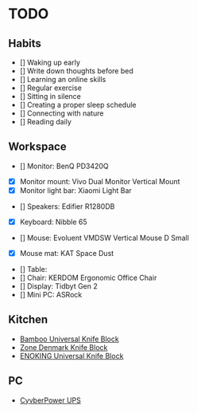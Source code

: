 # TODO

## Habits

- [] Waking up early
- [] Write down thoughts before bed
- [] Learning an online skills
- [] Regular exercise
- [] Sitting in silence
- [] Creating a proper sleep schedule
- [] Connecting with nature
- [] Reading daily

## Workspace

- [] Monitor: BenQ PD3420Q
- [x] Monitor mount: Vivo Dual Monitor Vertical Mount
- [x] Monitor light bar: Xiaomi Light Bar
- [] Speakers: Edifier R1280DB
- [x] Keyboard: Nibble 65
- [] Mouse: Evoluent VMDSW Vertical Mouse D Small
- [x] Mouse mat: KAT Space Dust
- [] Table:
- [] Chair: KERDOM Ergonomic Office Chair
- [] Display: Tidbyt Gen 2
- [] Mini PC: ASRock

## Kitchen

- [Bamboo Universal Knife Block](https://www.amazon.com/Bamboo-Universal-Knife-Block-Built/dp/B07MMQS4YV/ref=sr_1_1?dib=eyJ2IjoiMSJ9.HmVXB-ResN7Iwb_dMOlT94Gpg_LxWB3nrKNW4FXatS0dSDVFMvWTCA9BqtxyEVRV8-lG5o53q6EGygCfe_HHXQd-qZO8zFlpISrIzrHshuONmaX_xJ8okIt9yZDlUqHJYQCx12l366pm2gRNFo06azF9EVjxZUu7Ly9MZKEXEMzg558bNiAylZVmw-39C71BtW2_W_XO7Zx3x1pbRjQwb4ziJUcGgKw_hPQAquQhve-160ld5AqN-BnEnMhOZTURxih-y_Tu86ObFO4CfkPIGGxWgCc_UbD3FJMUbl0RHsQ.sEz-1MgzEWdEoy0vJyuzGJmvL49aRsyf0Dnn95iNHuA&dib_tag=se&keywords=Kitchen+Seven&qid=1730210912&sr=8-1)
- [Zone Denmark Knife Block](https://www.amazon.com/Zone-Denmark-330468-Piece-Board/dp/B07J28LH9T?ref_=ast_sto_dp)
- [ENOKING Universal Knife Block](https://www.amazon.com/ENOKING-Universal-Organizer-Removable-Bristles/dp/B0C6523413?ref_=ast_sto_dp&th=1)

## PC

- [CyvberPower UPS](https://www.amazon.com/CyberPower-CP1500AVRLCD3-Intelligent-System-Outlets/dp/B0BCMLLSHL?ref_=ast_sto_dp&th=1)
